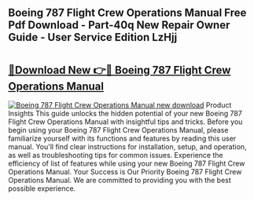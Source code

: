 ## Boeing 787 Flight Crew Operations Manual Free Pdf Download - Part-40q New Repair Owner Guide - User Service Edition LzHjj

# <h2><a href="http://bc16076.oget.top/?id=Boeing+787+Flight+Crew+Operations+Manual">🔗Download New 👉🔴 Boeing 787 Flight Crew Operations Manual</a></h2>

[![Boeing 787 Flight Crew Operations Manual new download](https://i.imgur.com/5g1atiW.png)](http://bc16076.oget.top/?id=Boeing+787+Flight+Crew+Operations+Manual)
Product Insights This guide unlocks the hidden potential of your new Boeing 787 Flight Crew Operations Manual with insightful tips and tricks. Before you begin using your Boeing 787 Flight Crew Operations Manual, please familiarize yourself with its functions and features by reading this user manual. You'll find clear instructions for installation, setup, and operation, as well as troubleshooting tips for common issues. Experience the efficiency of list of features while using your new Boeing 787 Flight Crew Operations Manual. Your Success is Our Priority Boeing 787 Flight Crew Operations Manual. We are committed to providing you with the best possible experience.
